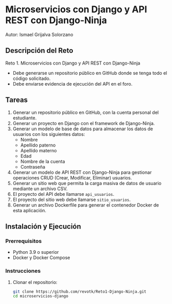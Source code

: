 # Microservicios con Django y API REST con Django-Ninja

Autor: Ismael Grijalva Solorzano

## Descripción del Reto

Reto 1. Microservicios con Django y API REST con Django-Ninja

- Debe generarse un repositorio público en GitHub donde se tenga todo el código solicitado.
- Debe enviarse evidencia de ejecución del API en el foro.

## Tareas

1. Generar un repositorio público en GitHub, con la cuenta personal del estudiante.
2. Generar un proyecto en Django con el framework de Django-Ninja.
3. Generar un modelo de base de datos para almacenar los datos de usuarios con los siguientes datos:
   - Nombre
   - Apellido paterno
   - Apellido materno
   - Edad
   - Nombre de la cuenta
   - Contraseña
4. Generar un modelo de API REST con Django-Ninja para gestionar operaciones CRUD (Crear, Modificar, Eliminar) usuarios.
5. Generar un sitio web que permita la carga masiva de datos de usuario mediante un archivo CSV.
6. El proyecto del API debe llamarse `api_usuarios`.
7. El proyecto del sitio web debe llamarse `sitio_usuarios`.
8. Generar un archivo Dockerfile para generar el contenedor Docker de esta aplicación.

## Instalación y Ejecución

### Prerrequisitos

- Python 3.9 o superior
- Docker y Docker Compose

### Instrucciones

1. Clonar el repositorio:
   ```bash
   git clone https://github.com/revotk/Reto1-Django-Ninja.git
   cd microservicios-django
